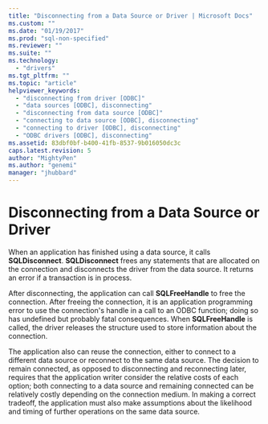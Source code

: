 ```yaml
---
title: "Disconnecting from a Data Source or Driver | Microsoft Docs"
ms.custom: ""
ms.date: "01/19/2017"
ms.prod: "sql-non-specified"
ms.reviewer: ""
ms.suite: ""
ms.technology: 
  - "drivers"
ms.tgt_pltfrm: ""
ms.topic: "article"
helpviewer_keywords: 
  - "disconnecting from driver [ODBC]"
  - "data sources [ODBC], disconnecting"
  - "disconnecting from data source [ODBC]"
  - "connecting to data source [ODBC], disconnecting"
  - "connecting to driver [ODBC], disconnecting"
  - "ODBC drivers [ODBC], disconnecting"
ms.assetid: 83dbf0bf-b400-41fb-8537-9b016050dc3c
caps.latest.revision: 5
author: "MightyPen"
ms.author: "genemi"
manager: "jhubbard"
---
```

# Disconnecting from a Data Source or Driver
When an application has finished using a data source, it calls **SQLDisconnect**. **SQLDisconnect** frees any statements that are allocated on the connection and disconnects the driver from the data source. It returns an error if a transaction is in process.  
  
 After disconnecting, the application can call **SQLFreeHandle** to free the connection. After freeing the connection, it is an application programming error to use the connection's handle in a call to an ODBC function; doing so has undefined but probably fatal consequences. When **SQLFreeHandle** is called, the driver releases the structure used to store information about the connection.  
  
 The application also can reuse the connection, either to connect to a different data source or reconnect to the same data source. The decision to remain connected, as opposed to disconnecting and reconnecting later, requires that the application writer consider the relative costs of each option; both connecting to a data source and remaining connected can be relatively costly depending on the connection medium. In making a correct tradeoff, the application must also make assumptions about the likelihood and timing of further operations on the same data source.